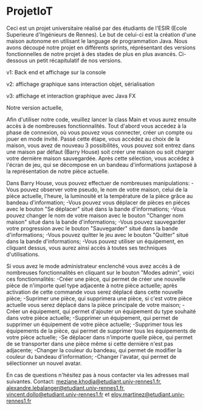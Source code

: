 # ProjetIoT

Ceci est un projet universitaire réalisé par des étudiants de l'ESIR (Ecole Superieure d'Ingénieurs de Rennes). 
Le but de celui-ci est la création d'une maison autonome en utilisant le language de programmation Java.
Nous avons découpé notre projet en différents sprints, réprésentant des versions fonctionnelles de notre projet à des stades de plus en plus avancés. Ci-dessous un petit récapitulatif de nos versions.

v1: Back end et affichage sur la console

v2: affichage graphique sans interaction objet, sérialisation

v3: affichage et interaction graphique avec Java FX

Notre version actuelle, 

Afin d'utiliser notre code, veuillez lancer la class Main et vous aurez ensuite accès à de nombreuses fonctionnalités. 
Tout d'abord vous accedez à la phase de connexion, où vous pouvez vous connecter, créer un compte ou jouer en mode invité.
Passé cette étape, vous accédez au choix de la maison, vous avez de nouveau 3 possibilités, vous pouvez soit entrez dans une maison par défaut (Barry House) soit créer une maison ou soit charger votre dernière maison sauvegardée.
Après cette sélection, vous accédez à l'écran de jeu, qui se décompose en un bandeau d'informations juxtaposé à la représentation de notre pièce actuelle.

Dans Barry House, vous pouvez effectuer de nombreuses manipulations:
-Vous pouvez observer votre pseudo, le nom de votre maison, celui de la pièce actuelle, l'heure, la luminosité et la température de la pièce grâce au bandeau d'information;
-Vous pouvez vous déplacer de pièces en piéces avec le bouton "Se déplacer" situé dans la bande d'informations;
-Vous pouvez changer le nom de votre maison avec le bouton "Changer nom maison" situé dans la bande d'informations;
-Vous pouvez sauvegarder votre progression avec le bouton "Sauvegarder" situé dans la bande d'informations;
-Vous pouvez quitter le jeu avec le bouton "Quitter" situé dans la bande d'informations;
-Vous pouvez utiliser un équipement, en cliquant dessus, vous aurez ainsi accès à toutes ses techniques d'utilisations.

Si vous avez le mode administrateur enclenché vous avez accès à de nombreuses fonctionnalités en cliquant sur le bouton "Modes admin", voici ces fonctionnalités:
-Créer une pièce, qui permet de créer une nouvelle pièce de n'importe quel type adjacente à notre pièce actuelle; après activation de cette commande vous serez déplacé dans cette nouvelle pièce;
-Suprimer une pièce, qui supprimera une pièce, si c'est votre pièce actuelle vous serez déplacé dans la pièce principale de votre maison;
-Créer un équipement, qui permet d'ajouter un équipement du type souhaité dans votre pièce actuelle;
-Supprimer un équipement, qui permet de supprimer un équipement de votre pièce actuelle;
-Supprimer tous les équipements de la pièce, qui permet de supprimer tous les équipements de votre pièce actuelle;
-Se déplacer dans n'importe quelle pièce, qui permet de se transporter dans une pièce même si cette dernière n'est pas adjacente;
-Changer la couleur du bandeau, qui permet de modifier la couleur du bandeau d'information;
-Changer l'avatar, qui permet de sélectionner un nouvel avatar.

En cas de questions n'hésitez pas à nous contacter via les adresses mail suivantes.
Contact: meziane.khodja@etudiant.univ-rennes1.fr, alexandre.lebalanger@etudiant.univ-rennes1.fr, vincent.dollo@etudiant.univ-rennes1.fr et eloy.martinez@etudiant.univ-rennes1.fr
